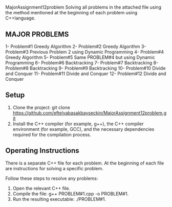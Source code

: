 # 
MajorAssignment12problem
 Solving all problems in the attached file using the method mentioned at the beginning of each problem using C++language.
 
## MAJOR PROBLEMS
 
1- Problem#1 Greedy Algorithm
2- Problem#2 Greedy Algorithm
3- Problem#3 Previous Problem 2 using Dynamic Programming
4- Problem#4 Greedy Algorithm
5- Problem#5 Same PROBLEM#4 but using Dynamic Programming
6- Problem#6 Backtracking
7- Problem#7 Backtracking
8- Problem#8 Backtracking
9- Problem#9 Backtracking
10- Problem#10 Divide and Conquer
11- Problem#11 Divide and Conquer
12- Problem#12 Divide and Conquer
## Setup
1. Clone the project: git clone https://github.com/eftelyabasakbayseckin/MajorAssignment12problem.git
2. Install the C++ compiler (for example, g++), the C++ compiler environment (for example, GCC), and the necessary dependencies required for the compilation process.

## Operating Instructions
There is a separate C++ file for each problem. At the beginning of each file are instructions for solving a specific problem.

Follow these steps to resolve any problems:
1. Open the relevant C++ file.
2. Compile the file: g++ PROBLEM#1.cpp -o PROBLEM#1.
3. Run the resulting executable: ./PROBLEM#1.
